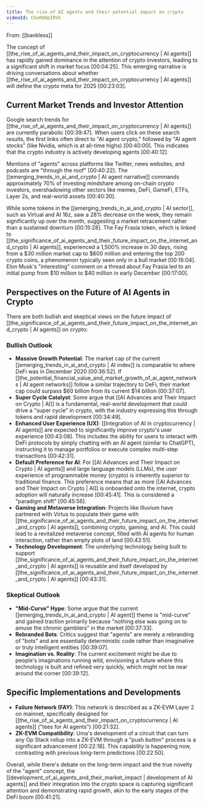 ```yaml
---
title: The rise of AI agents and their potential impact on crypto
videoId: CGeRQHpIRVk
---
```


From: [[bankless]] <br/> 

The concept of [[the_rise_of_ai_agents_and_their_impact_on_cryptocurrency | AI agents]] has rapidly gained dominance in the attention of crypto investors, leading to a significant shift in market focus <a class="yt-timestamp" data-t="00:04:25">[00:04:25]</a>. This emerging narrative is driving conversations about whether [[the_rise_of_ai_agents_and_their_impact_on_cryptocurrency | AI agents]] will define the crypto meta for 2025 <a class="yt-timestamp" data-t="00:23:03">[00:23:03]</a>.

## Current Market Trends and Investor Attention

Google search trends for [[the_rise_of_ai_agents_and_their_impact_on_cryptocurrency | AI agents]] are currently parabolic <a class="yt-timestamp" data-t="00:39:47">[00:39:47]</a>. When users click on these search results, the first links often direct to "AI agent crypto," followed by "AI agent stocks" (like Nvidia, which is at all-time highs) <a class="yt-timestamp" data-t="00:40:00">[00:40:00]</a>. This indicates that the crypto industry is actively developing agents <a class="yt-timestamp" data-t="00:40:12">[00:40:12]</a>.

Mentions of "agents" across platforms like Twitter, news websites, and podcasts are "through the roof" <a class="yt-timestamp" data-t="00:40:22">[00:40:22]</a>. The [[emerging_trends_in_ai_and_crypto | AI agent narrative]] commands approximately 70% of investing mindshare among on-chain crypto investors, overshadowing other sectors like memes, DeFi, GameFi, ETFs, Layer 2s, and real-world assets <a class="yt-timestamp" data-t="00:40:30">[00:40:30]</a>.

While some tokens in the [[emerging_trends_in_ai_and_crypto | AI sector]], such as Virtual and AI 16z, saw a 28% decrease on the week, they remain significantly up over the month, suggesting a market retracement rather than a sustained downturn <a class="yt-timestamp" data-t="00:15:28">[00:15:28]</a>. The Fay Frasia token, which is linked to [[the_significance_of_ai_agents_and_their_future_impact_on_the_internet_and_crypto | AI agents]], experienced a 1,500% increase in 30 days, rising from a $30 million market cap to $600 million and entering the top 200 crypto coins, a phenomenon typically seen only in a bull market <a class="yt-timestamp" data-t="00:16:04">[00:16:04]</a>. Elon Musk's "interesting" comment on a thread about Fay Frasia led to an initial pump from $10 million to $40 million in early December <a class="yt-timestamp" data-t="00:17:00">[00:17:00]</a>.

## Perspectives on the Future of AI Agents in Crypto

There are both bullish and skeptical views on the future impact of [[the_significance_of_ai_agents_and_their_future_impact_on_the_internet_and_crypto | AI agents]] on crypto:

### Bullish Outlook
*   **Massive Growth Potential**: The market cap of the current [[emerging_trends_in_ai_and_crypto | AI index]] is comparable to where DeFi was in December 2020 <a class="yt-timestamp" data-t="00:36:52">[00:36:52]</a>. If [[the_potential_financial_value_and_market_growth_of_ai_agent_networks | AI agent networks]] follow a similar trajectory to DeFi, their market cap could surpass $60 billion from its current $14 billion <a class="yt-timestamp" data-t="00:37:07">[00:37:07]</a>.
*   **Super Cycle Catalyst**: Some argue that [[AI Advances and Their Impact on Crypto | AI]] is a fundamental, real-world development that could drive a "super cycle" in crypto, with the industry expressing this through tokens and rapid development <a class="yt-timestamp" data-t="00:34:49">[00:34:49]</a>.
*   **Enhanced User Experience (UX)**: [[Integration of AI in cryptocurrency | AI agents]] are expected to significantly improve crypto's user experience <a class="yt-timestamp" data-t="00:43:08">[00:43:08]</a>. This includes the ability for users to interact with DeFi protocols by simply chatting with an AI agent (similar to ChatGPT), instructing it to manage portfolios or execute complex multi-step transactions <a class="yt-timestamp" data-t="00:42:31">[00:42:31]</a>.
*   **Default Preference for AI**: For [[AI Advances and Their Impact on Crypto | AI agents]] and large language models (LLMs), the user experience of programmable money (crypto) is inherently superior to traditional finance. This preference means that as more [[AI Advances and Their Impact on Crypto | AI]] is onboarded onto the internet, crypto adoption will naturally increase <a class="yt-timestamp" data-t="00:45:41">[00:45:41]</a>. This is considered a "paradigm shift" <a class="yt-timestamp" data-t="00:45:56">[00:45:56]</a>.
*   **Gaming and Metaverse Integration**: Projects like Illuvium have partnered with Virtus to populate their game with [[the_significance_of_ai_agents_and_their_future_impact_on_the_internet_and_crypto | AI agents]], combining crypto, gaming, and AI. This could lead to a revitalized metaverse concept, filled with AI agents for human interaction, rather than empty plots of land <a class="yt-timestamp" data-t="00:43:51">[00:43:51]</a>.
*   **Technology Development**: The underlying technology being built to support [[the_significance_of_ai_agents_and_their_future_impact_on_the_internet_and_crypto | AI agents]] is reusable and itself developed by [[the_significance_of_ai_agents_and_their_future_impact_on_the_internet_and_crypto | AI agents]] <a class="yt-timestamp" data-t="00:43:31">[00:43:31]</a>.

### Skeptical Outlook
*   **"Mid-Curve" Hype**: Some argue that the current [[emerging_trends_in_ai_and_crypto | AI agent]] theme is "mid-curve" and gained traction primarily because "nothing else was going on to amuse the chronic gamblers" in the market <a class="yt-timestamp" data-t="00:37:33">[00:37:33]</a>.
*   **Rebranded Bots**: Critics suggest that "agents" are merely a rebranding of "bots" and are essentially deterministic code rather than imaginative or truly intelligent entities <a class="yt-timestamp" data-t="00:39:07">[00:39:07]</a>.
*   **Imagination vs. Reality**: The current excitement might be due to people's imaginations running wild, envisioning a future where this technology is built and refined very quickly, which might not be near around the corner <a class="yt-timestamp" data-t="00:39:12">[00:39:12]</a>.

## Specific Implementations and Developments

*   **Failure Network (FAY)**: This network is described as a ZK-EVM Layer 2 on mainnet, specifically designed for [[the_rise_of_ai_agents_and_their_impact_on_cryptocurrency | AI agents]] ("tees for AI agents") <a class="yt-timestamp" data-t="00:21:32">[00:21:32]</a>.
*   **ZK-EVM Compatibility**: Uma's development of a circuit that can turn any Op Stack rollup into a ZK-EVM through a "push button" process is a significant advancement <a class="yt-timestamp" data-t="00:22:18">[00:22:18]</a>. This capability is happening now, contrasting with previous long-term predictions <a class="yt-timestamp" data-t="00:22:50">[00:22:50]</a>.

Overall, while there's debate on the long-term impact and the true novelty of the "agent" concept, the [[development_of_ai_agents_and_their_market_impact | development of AI agents]] and their integration into the crypto space is capturing significant attention and demonstrating rapid growth, akin to the early stages of the DeFi boom <a class="yt-timestamp" data-t="00:41:21">[00:41:21]</a>.